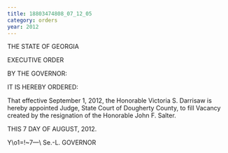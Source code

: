 ```yaml
---
title: 18803474808_07_12_05
category: orders
year: 2012
---
```

  

THE STATE OF GEORGIA

EXECUTIVE ORDER

BY THE GOVERNOR:

IT IS HEREBY ORDERED:

That effective September 1, 2012, the Honorable Victoria S.
Darrisaw is hereby appointed Judge, State Court of
Dougherty County, to fill Vacancy created by the resignation
of the Honorable John F. Salter.

THIS 7 DAY OF AUGUST, 2012.

Y\o1=!~7—\ Se.-L.
GOVERNOR

